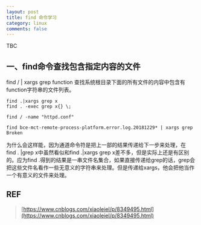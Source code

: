 ```yaml
---
layout: post
title: find 命令学习
category: linux
comments: false
---
```


TBC


## 一、find命令查找包含指定内容的文件

find / | xargs grep function 查找系统根目录下面的所有文件的内容中包含有function字符串的文件列表。

    find .|xargs grep x
    find . -exec grep x{} \;

    find / -name "httpd.conf"

    find bce-mct-remote-process-platform.error.log.20181229* | xargs grep Broken

为什么会这样能，因为通道命令符是把上一部的结果传递给下一步来处理，在 find . |grep x中虽然看似和find .|xargs grep x差不多，但是实际上还是有区别的。应为find .得到的结果是一串文件名集合，如果直接传递给grep的话，grep会把这些文件名看作一些无意义的字符串来处理。但是传递给xargs，他会把他当作一个有意义的文件来处理。

## REF
> [https://www.cnblogs.com/xiaoleiel/p/8349495.html](https://www.cnblogs.com/xiaoleiel/p/8349495.html)